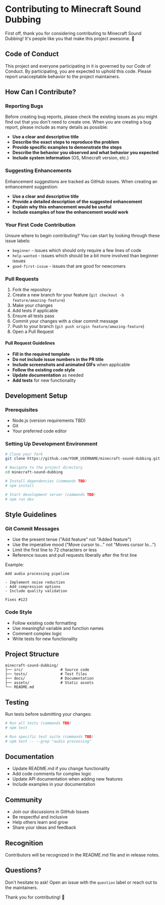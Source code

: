 # Contributing to Minecraft Sound Dubbing

First off, thank you for considering contributing to Minecraft Sound Dubbing! It's people like you that make this project awesome. 🎉

## Code of Conduct

This project and everyone participating in it is governed by our Code of Conduct. By participating, you are expected to uphold this code. Please report unacceptable behavior to the project maintainers.

## How Can I Contribute?

### Reporting Bugs

Before creating bug reports, please check the existing issues as you might find out that you don't need to create one. When you are creating a bug report, please include as many details as possible:

- **Use a clear and descriptive title**
- **Describe the exact steps to reproduce the problem**
- **Provide specific examples to demonstrate the steps**
- **Describe the behavior you observed and what behavior you expected**
- **Include system information** (OS, Minecraft version, etc.)

### Suggesting Enhancements

Enhancement suggestions are tracked as GitHub issues. When creating an enhancement suggestion:

- **Use a clear and descriptive title**
- **Provide a detailed description of the suggested enhancement**
- **Explain why this enhancement would be useful**
- **Include examples of how the enhancement would work**

### Your First Code Contribution

Unsure where to begin contributing? You can start by looking through these issue labels:

- `beginner` - issues which should only require a few lines of code
- `help-wanted` - issues which should be a bit more involved than beginner issues
- `good-first-issue` - issues that are good for newcomers

### Pull Requests

1. Fork the repository
2. Create a new branch for your feature (`git checkout -b feature/amazing-feature`)
3. Make your changes
4. Add tests if applicable
5. Ensure all tests pass
6. Commit your changes with a clear commit message
7. Push to your branch (`git push origin feature/amazing-feature`)
8. Open a Pull Request

#### Pull Request Guidelines

- **Fill in the required template**
- **Do not include issue numbers in the PR title**
- **Include screenshots and animated GIFs** when applicable
- **Follow the existing code style**
- **Update documentation** as needed
- **Add tests** for new functionality

## Development Setup

### Prerequisites

- Node.js (version requirements TBD)
- Git
- Your preferred code editor

### Setting Up Development Environment

```bash
# Clone your fork
git clone https://github.com/YOUR_USERNAME/minecraft-sound-dubbing.git

# Navigate to the project directory
cd minecraft-sound-dubbing

# Install dependencies (commands TBD)
# npm install

# Start development server (commands TBD)
# npm run dev
```

## Style Guidelines

### Git Commit Messages

- Use the present tense ("Add feature" not "Added feature")
- Use the imperative mood ("Move cursor to..." not "Moves cursor to...")
- Limit the first line to 72 characters or less
- Reference issues and pull requests liberally after the first line

Example:
```
Add audio processing pipeline

- Implement noise reduction
- Add compression options
- Include quality validation

Fixes #123
```

### Code Style

- Follow existing code formatting
- Use meaningful variable and function names
- Comment complex logic
- Write tests for new functionality

## Project Structure

```
minecraft-sound-dubbing/
├── src/                 # Source code
├── tests/               # Test files
├── docs/                # Documentation
├── assets/              # Static assets
└── README.md
```

## Testing

Run tests before submitting your changes:

```bash
# Run all tests (commands TBD)
# npm test

# Run specific test suite (commands TBD)
# npm test -- --grep "audio processing"
```

## Documentation

- Update README.md if you change functionality
- Add code comments for complex logic
- Update API documentation when adding new features
- Include examples in your documentation

## Community

- Join our discussions in GitHub Issues
- Be respectful and inclusive
- Help others learn and grow
- Share your ideas and feedback

## Recognition

Contributors will be recognized in the README.md file and in release notes.

## Questions?

Don't hesitate to ask! Open an issue with the `question` label or reach out to the maintainers.

Thank you for contributing! 🚀